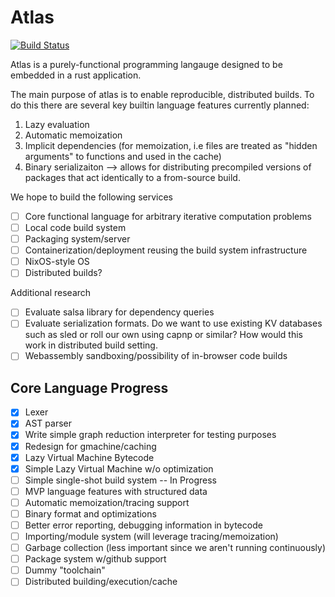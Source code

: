 # Atlas

[![Build Status](https://github.com/atlas-language/atlas-core/actions/workflows/rust.yml/badge.svg)](https://github.com/atlas-language/atlas-core/actions/workflows/rust.yml)


Atlas is a purely-functional programming langauge designed to be embedded in a rust application.

The main purpose of atlas is to enable reproducible, distributed builds. To do this there are several key builtin language features currently planned:
  1) Lazy evaluation
  2) Automatic memoization
  3) Implicit dependencies (for memoization, i.e files are treated as "hidden arguments" to functions and used in the cache)
  4) Binary serializaiton 
      --> allows for distributing precompiled versions of packages that act identically to a from-source build.

We hope to build the following services
 - [ ] Core functional language for arbitrary iterative computation problems
 - [ ] Local code build system
 - [ ] Packaging system/server
 - [ ] Containerization/deployment reusing the build system infrastructure
 - [ ] NixOS-style OS
 - [ ] Distributed builds?

Additional research
 - [ ] Evaluate salsa library for dependency queries
 - [ ] Evaluate serialization formats. Do we want to use existing KV databases such as sled or roll our own using capnp or similar? How would this work in distributed build setting.
 - [ ] Webassembly sandboxing/possibility of in-browser code builds

## Core Language Progress
- [x] Lexer
- [x] AST parser
- [x] Write simple graph reduction interpreter for testing purposes
- [x] Redesign for gmachine/caching
- [x] Lazy Virtual Machine Bytecode
- [x] Simple Lazy Virtual Machine w/o optimization
- [ ] Simple single-shot build system -- In Progress
- [ ] MVP language features with structured data
- [ ] Automatic memoization/tracing support
- [ ] Binary format and optimizations
- [ ] Better error reporting, debugging information in bytecode
- [ ] Importing/module system (will leverage tracing/memoization)
- [ ] Garbage collection (less important since we aren't running continuously)
- [ ] Package system w/github support
- [ ] Dummy "toolchain"
- [ ] Distributed building/execution/cache
